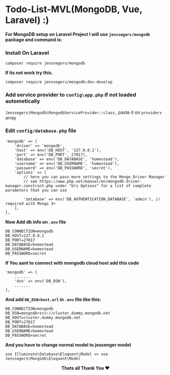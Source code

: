 # Todo-List-MVL(MongoDB, Vue, Laravel) :)

**For MongoDB setup on Laravel Project I will use `jenssegars/mongodb` package and command is:**

### Install On Laravel

`composer require jenssegers/mongodb`

**If its not work try this.**

`composer require jenssegers/mongodb:dev-develop`

### Add service provider to `config\app.php` if not loaded autometically

`Jenssegers\Mongodb\MongodbServiceProvider::class,`
paste it on `providers` array

### Edit `config/database.php` file

    'mongodb' => [
        'driver' => 'mongodb',
        'host' => env('DB_HOST', '127.0.0.1'),
        'port' => env('DB_PORT', 27017),
        'database' => env('DB_DATABASE', 'homestead'),
        'username' => env('DB_USERNAME', 'homestead'),
        'password' => env('DB_PASSWORD', 'secret'),
        'options' => [
            // here you can pass more settings to the Mongo Driver Manager
            // see https://www.php.net/manual/en/mongodb-driver-manager.construct.php under "Uri Options" for a list of complete parameters that you can use

            'database' => env('DB_AUTHENTICATION_DATABASE', 'admin'), // required with Mongo 3+
        ],
    ],

**Now Add db info on `.env` file**

    DB_CONNECTION=mongodb
    DB_HOST=127.0.0.1
    DB_PORT=27017
    DB_DATABASE=homestead
    DB_USERNAME=homestead
    DB_PASSWORD=secret

**If You aant to connect with mongodb cloud host add this code**

    'mongodb' => [
        .......
        'dsn' => env('DB_DSN'),
        .......
    ],

**And add `DB_DSN=host.url` in `.env` file like this:**

    DB_CONNECTION=mongodb
    DB_DSN=mongodb+srv://cluster.dummy.mongodb.net
    DB_HOST=cluster.dummy.mongodb.net
    DB_PORT=27017
    DB_DATABASE=homestead
    DB_USERNAME=homestead
    DB_PASSWORD=secret

**And you have to change normal model to jessenger model**

    use Illuminate\Database\Eloquent\Model => use Jenssegers\Mongodb\Eloquent\Model

<div align="center">
<b>Thats all Thank You ❤️</b>
</div>
